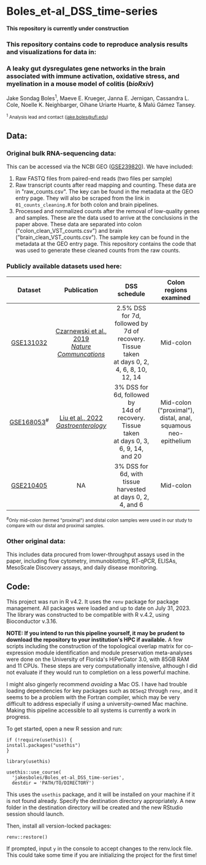 # Boles_et-al_DSS_time-series

**This repository is currently under construction**

### This repository contains code to reproduce analysis results and visualizations for data in:
### **A leaky gut dysregulates gene networks in the brain associated with immune activation, oxidative stress, and myelination in a mouse model of colitis (*bioRxiv*)**
Jake Sondag Boles<sup>1</sup>, Maeve E. Krueger, Janna E. Jernigan, Cassandra L. Cole, Noelle K. Neighbarger, Oihane Uriarte Huarte, & Malú Gámez Tansey.

<sup><sup>1</sup> Analysis lead and contact (jake.boles@ufl.edu)</sup>

## Data:
### Original bulk RNA-sequencing data:
This can be accessed via the NCBI GEO ([GSE239820](https://www.ncbi.nlm.nih.gov/geo/query/acc.cgi?acc=GSE239820)). We have included:
1. Raw FASTQ files from paired-end reads (two files per sample) 
2. Raw transcript counts after read mapping and counting. These data are in "raw_counts.csv". The key can be found in the metadata at the GEO entry page. They will also be scraped from the link in `01_counts_cleaning.R` for both colon and brain pipelines. 
3. Processed and normalized counts after the removal of low-quality genes and samples. These are the data used to arrive at the conclusions in the paper above. These data are separated into colon ("colon_clean_VST_counts.csv") and brain ("brain_clean_VST_counts.csv"). The sample key can be found in the metadata at the GEO entry page. This repository contains the code that was used to generate these cleaned counts from the raw counts. 

### Publicly available datasets used here:
| Dataset | Publication | DSS schedule | Colon regions examined |
| :-----: | :---------: | :----------: | :--------------------: |
| [GSE131032](https://www.ncbi.nlm.nih.gov/geo/query/acc.cgi?acc=GSE131032) | [Czarnewski et al., 2019 <br> *Nature Communcations*](https://www.ncbi.nlm.nih.gov/pmc/articles/PMC6598981/) | 2.5% DSS for 7d, followed by <br> 7d of recovery. Tissue taken <br> at days 0, 2, 4, 6, 8, 10, 12, 14 | Mid-colon |
| [GSE168053](https://www.ncbi.nlm.nih.gov/geo/query/acc.cgi?acc=GSE168053)<sup>#</sup> | [Liu et al., 2022 <br> *Gastroenterology*](https://www.ncbi.nlm.nih.gov/pmc/articles/PMC9402284/) | 3% DSS for 6d, followed by <br> 14d of recovery. Tissue taken <br> at days 0, 3, 6, 9, 14, and 20 | Mid-colon ("proximal"), <br> distal, anal, <br> squamous neo-epithelium |
| [GSE210405](https://www.ncbi.nlm.nih.gov/geo/query/acc.cgi?acc=GSE210405) | NA | 3% DSS for 6d, with tissue <br> harvested at days 0, 2, 4, and 6 | Mid-colon | 

<sup><sup>#</sup>Only mid-colon (termed "proximal") and distal colon samples were used in our study to compare with our distal and proximal samples.

### Other original data:
This includes data procured from lower-throughput assays used in the paper, including flow cytometry, immunoblotting, RT-qPCR, ELISAs, MesoScale Discovery assays, and daily disease monitoring.

## Code: 
This project was run in R v4.2. It uses the `renv` package for package management.
All packages were loaded and up to date on July 31, 2023. The library was constructed to be compatible with R v.4.2, using Bioconductor v.3.16. 

**NOTE: If you intend to run this pipeline yourself, it may be prudent to download the repository to your institution's HPC if available.** A few scripts including the construction of the topological overlap matrix for co-expression module identification and module preservation meta-analyses were done on the University of Florida's HiPerGator 3.0, with 85GB RAM and 11 CPUs. These steps are very computationally intensive, although I did not evaluate if they would run to completion on a less powerful machine. 

I might also gingerly recommend *avoiding* a Mac OS. I have had trouble loading dependencies for key packages such as `DESeq2` through `renv`, and it seems to be a problem with the Fortran compiler, which may be very difficult to address especially if using a university-owned Mac machine. Making this pipeline accessible to all systems is currently a work in progress.  

To get started, open a new R session and run:
```
if (!require(usethis)) {
install.packages("usethis")
}

library(usethis)

usethis::use_course(
  'jakesboles/Boles_et-al_DSS_time-series',
  destdir = 'PATH/TO/DIRECTORY')
```
This uses the `usethis` package, and it will be installed on your machine if it is not found already. Specify the destination directory appropriately. A new folder in the destination directory will be created and the new RStudio session should launch.  

Then, install all version-locked packages:
```
renv::restore()
```
If prompted, input `y` in the console to accept changes to the renv.lock file. This could take some time if you are initializing the project for the first time!

